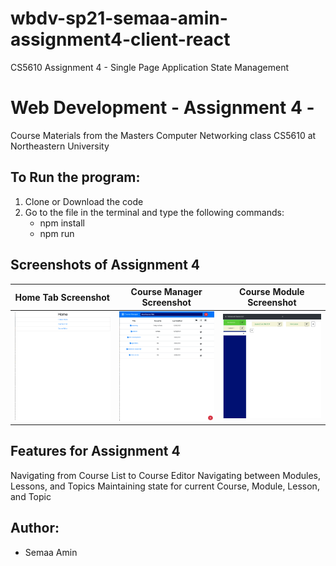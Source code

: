 # wbdv-sp21-semaa-amin-assignment4-client-react
CS5610 Assignment 4 - Single Page Application State Management

# Web Development - Assignment 4 - 
Course Materials from the Masters Computer Networking class CS5610 at Northeastern University


## To Run the program:

1. Clone or Download the code
2. Go to the file in the terminal and type the following commands:
    * npm install
    * npm run

## Screenshots of Assignment 4

Home Tab Screenshot        |  Course Manager Screenshot |  Course Module Screenshot
:-------------------------:|:-------------------------:|:-------------------------:
![Home Tab Screenshot](https://github.com/coder-chick/wbdv-sp21-semaa-amin-assignment4-client-react/blob/main/CS5610Sp21A4HomeTabScreenshot.png)  |  ![Course Manager Screenshot](https://github.com/coder-chick/wbdv-sp21-semaa-amin-assignment4-client-react/blob/main/CS5610Sp21A4CourseManagerScreenshot.png)  |  ![Course Module Screenshot](https://github.com/coder-chick/wbdv-sp21-semaa-amin-assignment4-client-react/blob/main/CS5610Sp21A4CourseModuleScreenshot.png)

## Features for Assignment 4
Navigating from Course List to Course Editor
Navigating between Modules, Lessons, and Topics
Maintaining state for current Course, Module, Lesson, and Topic


## Author:
* Semaa Amin


